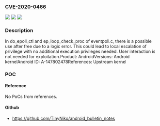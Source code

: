 ### [CVE-2020-0466](https://cve.mitre.org/cgi-bin/cvename.cgi?name=CVE-2020-0466)
![](https://img.shields.io/static/v1?label=Product&message=Android&color=blue)
![](https://img.shields.io/static/v1?label=Version&message=n%2Fa&color=blue)
![](https://img.shields.io/static/v1?label=Vulnerability&message=Elevation%20of%20privilege&color=brighgreen)

### Description

In do_epoll_ctl and ep_loop_check_proc of eventpoll.c, there is a possible use after free due to a logic error. This could lead to local escalation of privilege with no additional execution privileges needed. User interaction is not needed for exploitation.Product: AndroidVersions: Android kernelAndroid ID: A-147802478References: Upstream kernel

### POC

#### Reference
No PoCs from references.

#### Github
- https://github.com/TinyNiko/android_bulletin_notes

